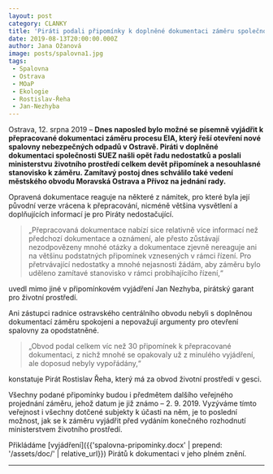```yaml
---
layout: post
category: CLANKY
title: 'Piráti podali připomínky k doplněné dokumentaci záměru společnosti SUEZ, která chce otevřít novou spalovnu nebezpečných odpadů'
date: 2019-08-13T20:00:00.000Z
author: Jana Ožanová
image: posts/spalovna1.jpg
tags:
 - Spalovna
 - Ostrava
 - MOaP
 - Ekologie
 - Rostislav-Řeha
 - Jan-Nezhyba
---
```


Ostrava, 12. srpna 2019 – **Dnes naposled bylo možné se písemně vyjádřit k přepracované dokumentaci záměru procesu EIA, který řeší otevření nové spalovny nebezpečných odpadů v Ostravě. Piráti v doplněné dokumentaci společnosti SUEZ našli opět řadu nedostatků a poslali ministerstvu životního prostředí celkem devět připomínek a nesouhlasné stanovisko k záměru. Zamítavý postoj dnes schválilo také vedení městského obvodu Moravská Ostrava a Přívoz na jednání rady.**

Opravená dokumentace reaguje na některé z námitek, pro které byla její původní verze vrácena k přepracování, nicméně většina vysvětlení a doplňujících informací je pro Piráty nedostačující.

> „Přepracovaná dokumentace nabízí sice relativně více informací než předchozí dokumentace a oznámení, ale přesto zůstávají nezodpovězeny mnohé otázky a dokumentace zjevně nereaguje ani na většinu podstatných připomínek vznesených v rámci řízení. Pro přetrvávající nedostatky a mnohé nejasnosti žádám, aby záměru bylo uděleno zamítavé stanovisko v rámci probíhajícího řízení,“

uvedl mimo jiné v připomínkovém vyjádření Jan Nezhyba, pirátský garant pro životní prostředí.

Ani zástupci radnice ostravského centrálního obvodu nebyli s doplněnou dokumentací záměru spokojeni a nepovažují argumenty pro otevření spalovny za opodstatněné.

> „Obvod podal celkem víc než 30 připomínek k přepracované dokumentaci, z nichž mnohé se opakovaly už z minulého vyjádření, ale doposud nebyly vypořádány,“

konstatuje Pirát Rostislav Řeha, který má za obvod životní prostředí v gesci.

Všechny podané připomínky budou i předmětem dalšího veřejného projednání záměru, jehož datum je již známo – 2. 9. 2019. Vyzýváme tímto veřejnost i všechny dotčené subjekty k účasti na něm, je to poslední možnost, jak se k záměru vyjádřit před vydáním konečného rozhodnutí ministerstvem životního prostředí.                                                  

Přikládáme [vyjádření]({{'spalovna-pripominky.docx' | prepend: '/assets/doc/' | relative_url}}) Pirátů k dokumentaci v jeho plném znění.

- - -
